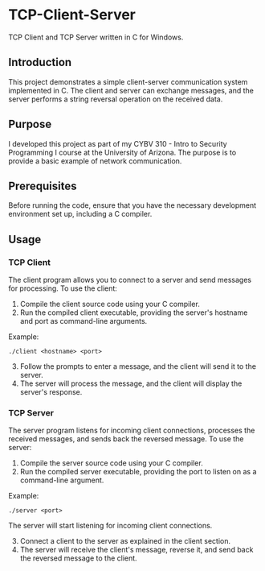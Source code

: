 # TCP-Client-Server

TCP Client and TCP Server written in C for Windows.

## Introduction

This project demonstrates a simple client-server communication system implemented in C. The client and server can exchange messages, and the server performs a string reversal operation on the received data.

## Purpose

I developed this project as part of my CYBV 310 - Intro to Security Programming I course at the University of Arizona. The purpose is to provide a basic example of network communication.

## Prerequisites

Before running the code, ensure that you have the necessary development environment set up, including a C compiler.

## Usage

### TCP Client

The client program allows you to connect to a server and send messages for processing. To use the client:

1. Compile the client source code using your C compiler.
2. Run the compiled client executable, providing the server's hostname and port as command-line arguments.

Example:
```shell
./client <hostname> <port>
```
3. Follow the prompts to enter a message, and the client will send it to the server.
4. The server will process the message, and the client will display the server's response.

### TCP Server

The server program listens for incoming client connections, processes the received messages, and sends back the reversed message. To use the server:

1. Compile the server source code using your C compiler.
2. Run the compiled server executable, providing the port to listen on as a command-line argument.

Example:
```shell
./server <port>
```
The server will start listening for incoming client connections.

3. Connect a client to the server as explained in the client section.
4. The server will receive the client's message, reverse it, and send back the reversed message to the client.
